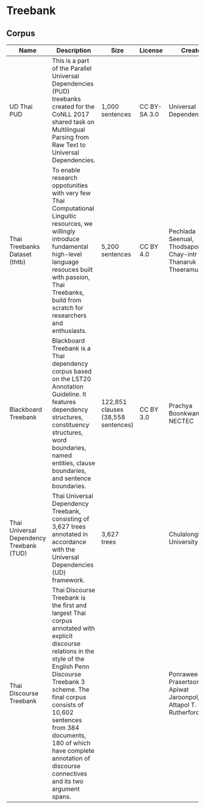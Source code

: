 # Treebank

## Corpus

| Name                          | Description                                                  | Size                               | License      | Creator                                                      | Download                                                     |
| ----------------------------- | ------------------------------------------------------------ | ---------------------------------- | ------------ | ------------------------------------------------------------ | ------------------------------------------------------------ |
| UD Thai PUD                   | This is a part of the Parallel Universal Dependencies (PUD) treebanks created for the CoNLL 2017 shared task on Multilingual Parsing from Raw Text to Universal Dependencies. | 1,000 sentences                    | CC BY-SA 3.0 | Universal Dependencies                                       | [GitHub](https://github.com/UniversalDependencies/UD_Thai-PUD) |
| Thai Treebanks Dataset (thtb) | To enable research oppotunities with very few Thai Computational Linguitic resources, we willingly introduce fundamental high-level language resouces built with passion, Thai Treebanks, build from scratch for researchers and enthusiasts. | 5,200 sentences                    | CC BY 4.0    | Pechlada Seenual, Thodsaporn Chay-intr and Thanaruk Theeramunkong | [GitHub](https://github.com/tchayintr/thtb)                  |
| Blackboard Treebank           | Blackboard Treebank is a Thai dependency corpus based on the LST20 Annotation Guideline. It features dependency structures, constituency structures, word boundaries, named entities, clause boundaries, and sentence boundaries. | 122,851 clauses (38,558 sentences) | CC BY 3.0    | Prachya Boonkwan, NECTEC                                     | [bitbucket](https://bitbucket.org/kaamanita/blackboard-treebank/) |
| Thai Universal Dependency Treebank (TUD)           | Thai Universal Dependency Treebank, consisting of 3,627 trees annotated in accordance with the Universal Dependencies (UD) framework.  | 3,627 trees  |   | Chulalongkorn University                                     | [GitHub](https://github.com/nlp-chula/TUD) |
| Thai Discourse Treebank           | Thai Discourse Treebank is the first and largest Thai corpus annotated with explicit discourse relations in the style of the English Penn Discourse Treebank 3 scheme. The final corpus consists of 10,602 sentences from 384 documents, 180 of which have complete annotation of discourse connectives and its two argument spans.  |  |   | Ponrawee Prasertsom, Apiwat Jaroonpol, Attapol T. Rutherford                                     | [GitHub](https://github.com/nlp-chula/thai-discourse-treebank/tree/main/data/th-tdtb) |
